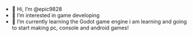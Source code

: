 - 👋 Hi, I’m @epic9828
- 👀 I’m interested in game developing
- 🌱 I’m currently learning the Godot game engine
i am learning and going to start making pc, console and android games!
